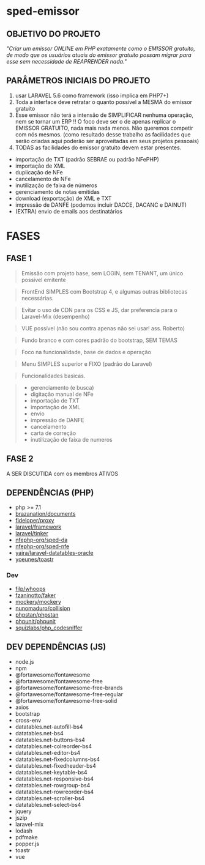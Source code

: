 # sped-emissor

## OBJETIVO DO PROJETO

*"Criar um emissor ONLINE em PHP exatamente como o EMISSOR gratuito, de modo que os usuários atuais do emissor gratuito possam migrar para esse sem necessidade de REAPRENDER nada."*

## PARÂMETROS INICIAIS DO PROJETO

1. usar LARAVEL 5.6 como framework (isso implica em PHP7+)
2. Toda a interface deve retratar o quanto possível a MESMA do emissor gratuito  
3. Esse emissor não terá a intensão de SIMPLIFICAR nenhuma operação, nem se tornar um ERP !! O foco deve ser o de apenas replicar o EMISSOR GRATUITO, nada mais nada menos. Não queremos competir com nós mesmos. (como resultado desse trabalho as facilidades que serão criadas aqui poderão ser aproveitadas em seus projetos pessoais)
4. TODAS as facilidades do emissor gratuito devem estar presentes.
  - importação de TXT (padrão SEBRAE ou padrão NFePHP)
  - importação de XML
  - duplicação de NFe
  - cancelamento de NFe
  - inutilização de faixa de números
  - gerenciamento de notas emitidas
  - download (exportação) de XML e TXT
  - impressão de DANFE (podemos incluir DACCE, DACANC e DAINUT)
  - (EXTRA) envio de emails aos destinatários

# FASES

## FASE 1

> Emissão com projeto base, sem LOGIN, sem TENANT, um único possivel emitente

> FrontEnd SIMPLES com Bootstrap 4, e algumas outras bibliotecas necessárias.

> Evitar o uso de CDN para os CSS e JS, dar preferencia para o Laravel-Mix (desempenho)

> VUE possível (não sou contra apenas não sei usar! ass. Roberto)

> Fundo branco e com cores padrão do bootstrap, SEM TEMAS

> Foco na funcionalidade, base de dados e operação

> Menu SIMPLES superior e FIXO (padrão do Laravel)

> Funcionalidades basicas. 

> - gerenciamento (e busca)
> - digitação manual de NFe
> - importação de TXT
> - importação de XML
> - envio
> - impressão de DANFE
> - cancelamento
> - carta de correção
> - inutilização de faixa de numeros

## FASE 2

A SER DISCUTIDA com os membros ATIVOS



## DEPENDÊNCIAS (PHP)

- php >= 7.1
- [brazanation/documents](https://github.com/brazanation/php-documents)
- [fideloper/proxy](https://github.com/fideloper/TrustedProxy)
- [laravel/framework](https://github.com/laravel/framework)
- [laravel/tinker](https://github.com/laravel/tinker)
- [nfephp-org/sped-da](https://github.com/nfephp-org/sped-da)
- [nfephp-org/sped-nfe](https://github.com/nfephp-org/sped-nfe)
- [yajra/laravel-datatables-oracle](https://github.com/yajra/laravel-datatables)
- [yoeunes/toastr](https://github.com/yoeunes/toastr)

### Dev

- [filp/whoops](https://github.com/filp/whoops)
- [fzaninotto/faker](https://github.com/fzaninotto/Faker)
- [mockery/mockery](https://github.com/mockery/mockery)
- [nunomaduro/collision](https://github.com/nunomaduro/collision)
- [phpstan/phpstan](https://github.com/phpstan/phpstan)
- [phpunit/phpunit](https://github.com/sebastianbergmann/phpunit)
- [squizlabs/php_codesniffer](https://github.com/squizlabs/PHP_CodeSniffer)

## DEV DEPENDÊNCIAS (JS)

- node.js
- npm
- @fortawesome/fontawesome
- @fortawesome/fontawesome-free
- @fortawesome/fontawesome-free-brands
- @fortawesome/fontawesome-free-regular
- @fortawesome/fontawesome-free-solid
- axios
- bootstrap
- cross-env
- datatables.net-autofill-bs4
- datatables.net-bs4
- datatables.net-buttons-bs4
- datatables.net-colreorder-bs4
- datatables.net-editor-bs4
- datatables.net-fixedcolumns-bs4
- datatables.net-fixedheader-bs4
- datatables.net-keytable-bs4
- datatables.net-responsive-bs4
- datatables.net-rowgroup-bs4
- datatables.net-rowreorder-bs4
- datatables.net-scroller-bs4
- datatables.net-select-bs4
- jquery
- jszip
- laravel-mix
- lodash
- pdfmake
- popper.js
- toastr
- vue




